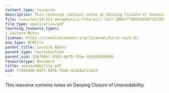 ```yaml
---
content_type: resource
description: This resource contains notes on Denying Closure of Unavoidability.
file: /courses/24-221-metaphysics-free-will-fall-2004/f74854d680f2023b55e6a2a60a717e19_unavoidability.pdf
file_type: application/pdf
learning_resource_types:
- Lecture Notes
license: https://creativecommons.org/licenses/by-nc-sa/4.0/
ocw_type: OCWFile
parent_title: Lecture Notes
parent_type: CourseSection
parent_uid: 156768ec-95d5-6b79-f8ae-343934599960
resourcetype: Document
title: unavoidability.pdf
uid: f74854d6-80f2-023b-55e6-a2a60a717e19
---
```

This resource contains notes on Denying Closure of Unavoidability.